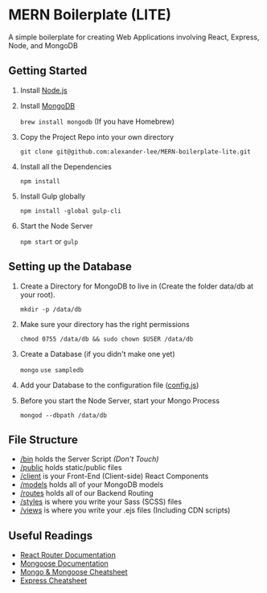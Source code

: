 # MERN Boilerplate (LITE)
A simple boilerplate for creating Web Applications involving React, Express, Node, and MongoDB

## Getting Started
1. Install [Node.js](https://nodejs.org/en/)
2. Install [MongoDB](https://www.mongodb.com/)

    `brew install mongodb` (If you have Homebrew)

3. Copy the Project Repo into your own directory

    `git clone git@github.com:alexander-lee/MERN-boilerplate-lite.git`

4. Install all the Dependencies

    `npm install`

5. Install Gulp globally

    `npm install -global gulp-cli`

6. Start the Node Server

    `npm start` or `gulp`

## Setting up the Database
1. Create a Directory for MongoDB to live in (Create the folder data/db at your root).

    `mkdir -p /data/db`

2. Make sure your directory has the right permissions

    `chmod 0755 /data/db && sudo chown $USER /data/db`

3. Create a Database (if you didn't make one yet)

    `mongo`
    `use sampledb`

4. Add your Database to the configuration file ([config.js](https://github.com/alexander-lee/MERN-boilerplate-lite/blob/master/config.js))

5. Before you start the Node Server, start your Mongo Process

    `mongod --dbpath /data/db`



## File Structure
* [/bin](https://github.com/alexander-lee/react-boilerplate/tree/master/bin) holds the Server Script *(Don't Touch)*
* [/public](https://github.com/alexander-lee/react-boilerplate/tree/master/public) holds static/public files
* [/client](https://github.com/alexander-lee/react-boilerplate/tree/master/client) is your Front-End (Client-side) React Components
* [/models](https://github.com/alexander-lee/react-boilerplate/tree/master/models) holds all of your MongoDB models
* [/routes](https://github.com/alexander-lee/react-boilerplate/tree/master/routes) holds all of our Backend Routing
* [/styles](https://github.com/alexander-lee/react-boilerplate/tree/master/styles) is where you write your Sass (SCSS) files
* [/views](https://github.com/alexander-lee/react-boilerplate/tree/master/views) is where you write your .ejs files (Including CDN scripts)

## Useful Readings
* [React Router Documentation](https://reacttraining.com/react-router/web/api)
* [Mongoose Documentation](http://mongoosejs.com/docs/api.html)
* [Mongo & Mongoose Cheatsheet](https://github.com/azat-co/cheatsheets/blob/master/mongodb-mongoose/readme.md)
* [Express Cheatsheet](https://github.com/azat-co/cheatsheets/tree/master/express4)


